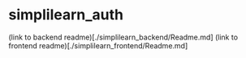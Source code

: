 # simplilearn_auth

(link to backend readme)[./simplilearn_backend/Readme.md]
(link to frontend readme)[./simplilearn_frontend/Readme.md]
